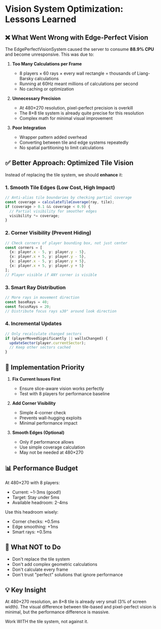 # Vision System Optimization: Lessons Learned

## ❌ What Went Wrong with Edge-Perfect Vision

The EdgePerfectVisionSystem caused the server to consume **88.9% CPU** and become unresponsive. This was due to:

1. **Too Many Calculations per Frame**
   - 8 players × 60 rays × every wall rectangle = thousands of Liang-Barsky calculations
   - Running at 60Hz meant millions of calculations per second
   - No caching or optimization

2. **Unnecessary Precision**
   - At 480×270 resolution, pixel-perfect precision is overkill
   - The 8×8 tile system is already quite precise for this resolution
   - Complex math for minimal visual improvement

3. **Poor Integration**
   - Wrapper pattern added overhead
   - Converting between tile and edge systems repeatedly
   - No spatial partitioning to limit calculations

## ✅ Better Approach: Optimized Tile Vision

Instead of replacing the tile system, we should **enhance** it:

### 1. **Smooth Tile Edges** (Low Cost, High Impact)
```typescript
// Anti-alias tile boundaries by checking partial coverage
const coverage = calculateTileCoverage(ray, tile);
if (coverage > 0.1 && coverage < 0.9) {
  // Partial visibility for smoother edges
  visibility *= coverage;
}
```

### 2. **Corner Visibility** (Prevent Hiding)
```typescript
// Check corners of player bounding box, not just center
const corners = [
  {x: player.x - 5, y: player.y - 5},
  {x: player.x + 5, y: player.y - 5},
  {x: player.x - 5, y: player.y + 5},
  {x: player.x + 5, y: player.y + 5}
];
// Player visible if ANY corner is visible
```

### 3. **Smart Ray Distribution**
```typescript
// More rays in movement direction
const baseRays = 40;
const focusRays = 20;
// Distribute focus rays ±30° around look direction
```

### 4. **Incremental Updates**
```typescript
// Only recalculate changed sectors
if (playerMovedSignificantly || wallsChanged) {
  updateSector(player.currentSector);
  // Keep other sectors cached
}
```

## 🎯 Implementation Priority

1. **Fix Current Issues First**
   - Ensure slice-aware vision works perfectly
   - Test with 8 players for performance baseline
   
2. **Add Corner Visibility**
   - Simple 4-corner check
   - Prevents wall-hugging exploits
   - Minimal performance impact

3. **Smooth Edges (Optional)**
   - Only if performance allows
   - Use simple coverage calculation
   - May not be needed at 480×270

## 📊 Performance Budget

At 480×270 with 8 players:
- Current: ~1-3ms (good!)
- Target: Stay under 5ms
- Available headroom: 2-4ms

Use this headroom wisely:
- Corner checks: +0.5ms
- Edge smoothing: +1ms  
- Smart rays: +0.5ms

## 🚫 What NOT to Do

- Don't replace the tile system
- Don't add complex geometric calculations
- Don't calculate every frame
- Don't trust "perfect" solutions that ignore performance

## 💡 Key Insight

At 480×270 resolution, an 8×8 tile is already very small (3% of screen width). The visual difference between tile-based and pixel-perfect vision is minimal, but the performance difference is massive.

Work WITH the tile system, not against it. 